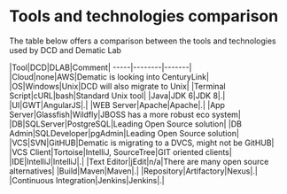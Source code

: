 # Tools and technologies comparison
The table below offers a comparison between the tools and technologies used by DCD and Dematic Lab

|Tool|DCD|DLAB|Comment|
-----|--------|-------|
|Cloud|none|AWS|Dematic is looking into CenturyLink|
|OS|Windows|Unix|DCD will also migrate to Unix|
|Terminal Script|cURL|bash|Standard Unix tool|
|Java|JDK 6|JDK 8|.|
|UI|GWT|AngularJS|.|
|WEB Server|Apache|Apache|.|
|App Server|Glassfish|Wildfly|JBOSS has a more robust eco system|
|DB|SQLServer|PostgreSQL|Leading Open Source solution|
|DB Admin|SQLDeveloper|pgAdmin|Leading Open Source solution|
|VCS|SVN|GitHUB|Dematic is migrating to a DVCS, might not be GitHUB|
|VCS Client|Tortoise|IntelliJ, SourceTree|GIT oriented clients|
|IDE|IntelliJ|IntelliJ|.|
|Text Editor|jEdit|n/a|There are many open source alternatives|
|Build|Maven|Maven|.|
|Repository|Artifactory|Nexus|.|
|Continuous Integration|Jenkins|Jenkins|.|




